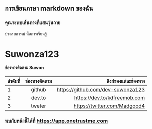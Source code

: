 ## การเขียนภาษา markdown ของฉัน

### คุณจะพบเส้นทางที่แสนวุ่นวาย

ประสบการณ์ คือการเรียนรู้

#  Suwonza123

#### ช่องทางติดตาม Suwon

| ลำดับที่ | ช่องทางติดตาม | ลิงก์ของแต่ละช่องทาง |
| :---- | :----: | ----: |
| 1 | github | https://github.com/dev-suwonza123|
| 2 | dev.to | https://dev.to/kdfreemob.com|
| 3 | tweter | https://twitter.com/Madgood4|
### พบกับหน้านี้ได้ที่  https://app.onetrustme.com 
